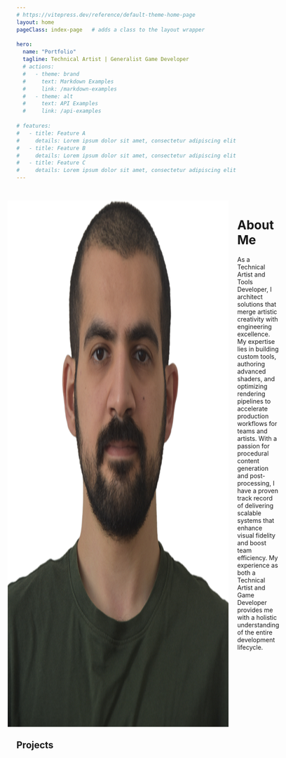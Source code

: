 ```yaml
---
# https://vitepress.dev/reference/default-theme-home-page
layout: home
pageClass: index-page   # adds a class to the layout wrapper

hero:
  name: "Portfolio"
  tagline: Technical Artist | Generalist Game Developer
  # actions:
  #   - theme: brand
  #     text: Markdown Examples
  #     link: /markdown-examples
  #   - theme: alt
  #     text: API Examples
  #     link: /api-examples

# features:
#   - title: Feature A
#     details: Lorem ipsum dolor sit amet, consectetur adipiscing elit
#   - title: Feature B
#     details: Lorem ipsum dolor sit amet, consectetur adipiscing elit
#   - title: Feature C
#     details: Lorem ipsum dolor sit amet, consectetur adipiscing elit
---
```


<div style="display: flex; flex-direction: row; width: 100%; padding-top: 30px; ">
  <img src="./assets/me.png" style="height: 30vh; margin-left: -20px; margin-right: 20px;">
  <div>
   <h1> About Me </h1>
   <p style="word-wrap: break-word">
      As a Technical Artist and Tools Developer, I architect solutions that merge artistic creativity with engineering excellence. My expertise lies in building custom tools, authoring advanced shaders, and optimizing rendering pipelines to accelerate production workflows for teams and artists. With a passion for procedural content generation and post-processing, I have a proven track record of delivering scalable systems that enhance visual fidelity and boost team efficiency. My experience as both a Technical Artist and Game Developer provides me with a holistic understanding of the entire development lifecycle.
    </p>
  </div>
</div>


<script setup>
import ProjectCard from '/.vitepress/theme/components/ProjectCard.vue'
import CardGrid from '/.vitepress/theme/components/CardGrid.vue'
</script>

## Projects

<CardGrid>
  <ProjectCard
    href="/projects/cool-app"
    imgSrc="/images/cool-app.svg"
    title="Lost Coordinates"
  />
  <ProjectCard
    href="/projects/awesome-tool"
    imgSrc="./assets/tg0013/card.png"
    title="TG0013"
  />
  <ProjectCard
    href="/projects/another-one"
    imgSrc="./assets/xat/card.jpg"
    title="Xat"
  />

  <ProjectCard
    href="/projects/final-project"
    imgSrc="./assets/lsystem/card.png"
    title="L-System Blender Plugins"
  />
  
  <ProjectCard
    href="/projects/final-project"
    imgSrc="/images/final.svg"
    title="Unreal Engine Plugins"
  />
</CardGrid>

